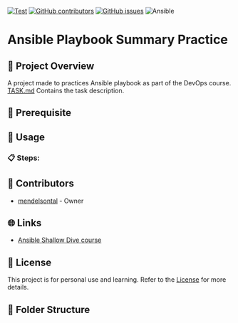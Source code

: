 [![Test](https://img.shields.io/badge/ansible_playbook_practice01-8A2BE2)]([https://](https://img.shields.io/badge/ansible_playbook_practice-8A2BE2))
[![GitHub contributors](https://img.shields.io/github/contributors/mendelsontal/ansible-practice)](https://github.com/mendelsontal/ansible-practice/graphs/contributors)
[![GitHub issues](https://img.shields.io/github/issues/coderjojo/creative-profile-readme)](https://github.com/mendelsontal/ansible-practice/issues)
![Ansible](https://img.shields.io/badge/Ansible-Automation-000000?style=flat&logo=ansible)
# Ansible Playbook Summary Practice

<!-- ABOUT THE PROJECT -->
## 📌 Project Overview
A project made to practices Ansible playbook as part of the DevOps course.
[TASK.md](./TASK.md)</span> Contains the task description.

<!-- PREREQUISITE -->
## 🧱 Prerequisite

<!-- USAGE & STEPS-->
## 🚀 Usage

### 📋 Steps:

<!-- CONTRIBUTORS -->
## 👥 Contributors
* [mendelsontal](https://github.com/mendelsontal) - Owner

<!-- LINKS -->
## 🌐 Links
* [Ansible Shallow Dive course](https://gitlab.com/vaiolabs-io/ansible-shallow-dive)

## 📜 License
This project is for personal use and learning. Refer to the [License](./LICENSE) for more details.

<!-- FOLDER STRACTURE -->
## 📁 Folder Structure
